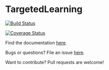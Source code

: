 # TargetedLearning

[![Build Status](https://travis-ci.org/lendle/TargetedLearning.jl.svg?branch=master)](https://travis-ci.org/lendle/TargetedLearning.jl)

[![Coverage Status](https://coveralls.io/repos/lendle/TargetedLearning.jl/badge.svg)](https://coveralls.io/r/lendle/TargetedLearning.jl)

Find the documentation [here](https://lendle.github.io/TargetedLearning.jl/).

Bugs or questions? File an issue [here](https://github.com/lendle/TargetedLearning.jl/issues/new).

Want to contribute? Pull requests are welcome!
